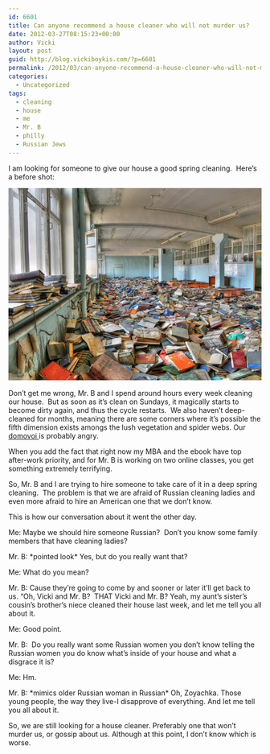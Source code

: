 ```yaml
---
id: 6601
title: Can anyone recommend a house cleaner who will not murder us?
date: 2012-03-27T08:15:23+00:00
author: Vicki
layout: post
guid: http://blog.vickiboykis.com/?p=6601
permalink: /2012/03/can-anyone-recommend-a-house-cleaner-who-will-not-murder-us/
categories:
  - Uncategorized
tags:
  - cleaning
  - house
  - me
  - Mr. B
  - philly
  - Russian Jews
---
```

I am looking for someone to give our house a good spring cleaning.  Here&#8217;s a before shot:

<p style="text-align: center;">
  <a href="https://raw.githubusercontent.com/veekaybee/wlb/gh-pages/assets/images/2012/03/abandoned_soviet_library.jpg"><img class="aligncenter  wp-image-6603" title="abandoned_soviet_library" src="https://raw.githubusercontent.com/veekaybee/wlb/gh-pages/assets/images/2012/03/abandoned_soviet_library.jpg" alt="" width="518" height="382" /></a>
</p>

Don&#8217;t get me wrong, Mr. B and I spend around hours every week cleaning our house.  But as soon as it&#8217;s clean on Sundays, it magically starts to become dirty again, and thus the cycle restarts.  We also haven&#8217;t deep-cleaned for months, meaning there are some corners where it&#8217;s possible the fifth dimension exists amongs the lush vegetation and spider webs. Our <a href="http://blog.vickiboykis.com/2011/08/our-domovoi-americans-hes-just-a-short-invisibile-bearded-dude-that-lives-in-your-home-no-biggie/" target="_blank">domovoi </a>is probably angry.

When you add the fact that right now my MBA and the ebook have top after-work priority, and for Mr. B is working on two online classes, you get something extremely terrifying.

So, Mr. B and I are trying to hire someone to take care of it in a deep spring cleaning.  The problem is that we are afraid of Russian cleaning ladies and even more afraid to hire an American one that we don&#8217;t know.

This is how our conversation about it went the other day.

Me: Maybe we should hire someone Russian?  Don&#8217;t you know some family members that have cleaning ladies?
  
Mr. B: \*pointed look\* Yes, but do you really want that?
  
Me: What do you mean?
  
Mr. B: Cause they&#8217;re going to come by and sooner or later it&#8217;ll get back to us. &#8220;Oh, Vicki and Mr. B?  THAT Vicki and Mr. B? Yeah, my aunt&#8217;s sister&#8217;s cousin&#8217;s brother&#8217;s niece cleaned their house last week, and let me tell you all about it.
  
Me: Good point.
  
Mr. B:  Do you really want some Russian women you don&#8217;t know telling the Russian women you do know what&#8217;s inside of your house and what a disgrace it is?
  
Me: Hm.
  
Mr. B: \*mimics older Russian woman in Russian\* Oh, Zoyachka. Those young people, the way they live-I disapprove of everything. And let me tell you all about it.

So, we are still looking for a house cleaner. Preferably one that won&#8217;t murder us, or gossip about us. Although at this point, I don&#8217;t know which is worse.